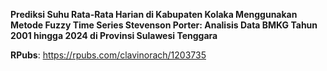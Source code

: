 **Prediksi Suhu Rata-Rata Harian di Kabupaten Kolaka Menggunakan Metode Fuzzy Time Series Stevenson Porter: Analisis Data BMKG Tahun 2001 hingga 2024 di Provinsi Sulawesi Tenggara**

**RPubs**: https://rpubs.com/clavinorach/1203735
